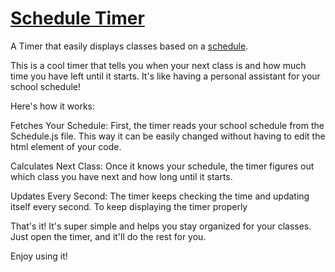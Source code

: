 # <a href="https://luckythespacecat.github.io/ScheduleTimer/">Schedule Timer</a>
A Timer that easily displays classes based on a <a href="https://luckythespacecat.github.io/ScheduleTimer/">schedule</a>.

This is a cool timer that tells you when your next class is and how much time you have left until it starts. It's like having a personal assistant for your school schedule!

Here's how it works:

Fetches Your Schedule: First, the timer reads your school schedule from the Schedule.js file. This way it can be easily changed without having to edit the html element of your code.

Calculates Next Class: Once it knows your schedule, the timer figures out which class you have next and how long until it starts.

Updates Every Second: The timer keeps checking the time and updating itself every second. To keep displaying the timer properly

That's it! It's super simple and helps you stay organized for your classes. Just open the timer, and it'll do the rest for you.

Enjoy using it!
